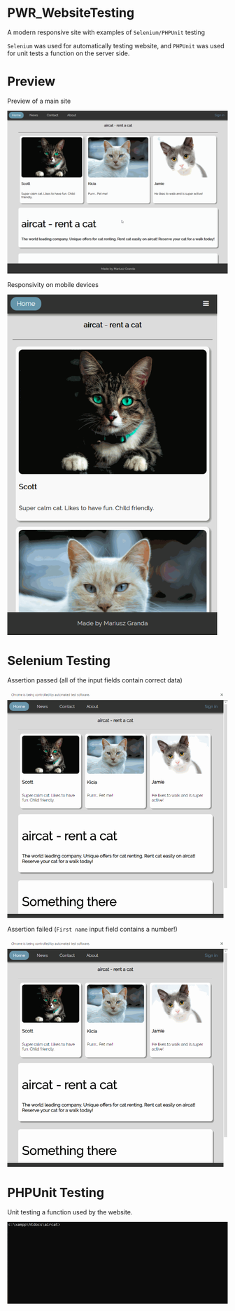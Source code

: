 # PWR_WebsiteTesting
A modern responsive site with examples of `Selenium/PHPUnit` testing

`Selenium` was used for automatically testing website, and `PHPUnit` was used for unit tests a function on the server side.

# Preview
Preview of a main site 

<img src="./gif/site.gif" width="720">

Responsivity on mobile devices

<img src="./gif/responsive.gif" width="480">


# Selenium Testing

Assertion passed (all of the input fields contain correct data)

<img src="./gif/selen.gif" width="720">

Assertion failed (`First name` input field contains a number!)

<img src="./gif/assertion.gif" width="720">

# PHPUnit Testing

Unit testing a function used by the website.

<img src="./gif/phpunit.gif">
